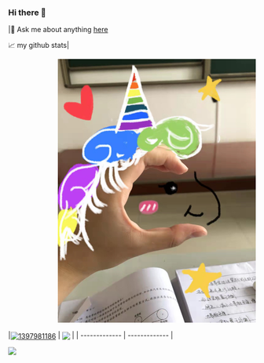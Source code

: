 ### Hi there 👋
|💬 Ask me about anything [here](https://github.com/1397981186/1397981186/issues)

📈 my github stats|<p align="right"><a href="https://1397981186.github.io"><img width="80%" src="./assets/unicorn .jpg" /></a></p>
|<a href="https://github.com/anuraghazra/github-readme-stats"><img align="center" src="https://github-readme-stats.vercel.app/api?username=1397981186&show_icons=true&include_all_commits=true&hide_border=true" alt="1397981186" /></a> | <a href="https://github.com/anuraghazra/github-readme-stats"><img align="center" src="https://github-readme-stats.vercel.app/api/top-langs/?username=1397981186&layout=compact&hide_border=true" /></a> |
| ------------- | ------------- |

</a>

![](https://visitor-badge.glitch.me/badge?page_id=1397981186.1397981186)

<br />
